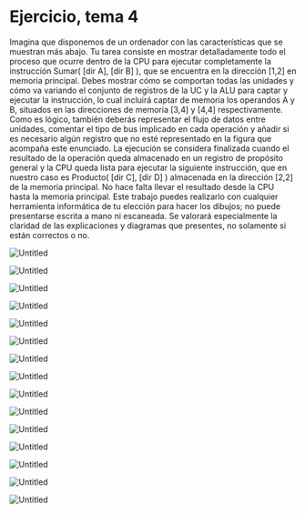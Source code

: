 # Ejercicio, tema 4

Imagina que disponemos de un ordenador con las características que se muestran más abajo. Tu
tarea consiste en mostrar detalladamente todo el proceso que ocurre dentro de la CPU para ejecutar completamente la instrucción Sumar( [dir A], [dir B] ), que se encuentra en la dirección [1,2] en memoria principal. Debes mostrar cómo se comportan todas las unidades y cómo va variando el
conjunto de registros de la UC y la ALU para captar y ejecutar la instrucción, lo cual incluirá captar
de memoria los operandos A y B, situados en las direcciones de memoria [3,4] y [4,4]
respectivamente. Como es lógico, también deberás representar el flujo de datos entre unidades,
comentar el tipo de bus implicado en cada operación y añadir si es necesario algún registro que no
esté representado en la figura que acompaña este enunciado. La ejecución se considera finalizada
cuando el resultado de la operación queda almacenado en un registro de propósito general y la CPU queda lista para ejecutar la siguiente instrucción, que en nuestro caso es Producto( [dir C], [dir D] ) almacenada en la dirección [2,2] de la memoria principal. No hace falta llevar el resultado desde la  CPU hasta la memoria principal. Este trabajo puedes realizarlo con cualquier herramienta informática de tu elección para hacer los dibujos; no puede presentarse escrita a mano ni escaneada. Se valorará especialmente la claridad de las explicaciones y diagramas que presentes, no solamente si están correctos o no.

![Untitled](Ejercicio,%20tema%204%20461d4c1277be4c508c2c8967309e124a/Untitled.png)

![Untitled](Ejercicio,%20tema%204%20461d4c1277be4c508c2c8967309e124a/Untitled%201.png)

![Untitled](Ejercicio,%20tema%204%20461d4c1277be4c508c2c8967309e124a/Untitled%202.png)

![Untitled](Ejercicio,%20tema%204%20461d4c1277be4c508c2c8967309e124a/Untitled%203.png)

![Untitled](Ejercicio,%20tema%204%20461d4c1277be4c508c2c8967309e124a/Untitled%204.png)

![Untitled](Ejercicio,%20tema%204%20461d4c1277be4c508c2c8967309e124a/Untitled%205.png)

![Untitled](Ejercicio,%20tema%204%20461d4c1277be4c508c2c8967309e124a/Untitled%206.png)

![Untitled](Ejercicio,%20tema%204%20461d4c1277be4c508c2c8967309e124a/Untitled%207.png)

![Untitled](Ejercicio,%20tema%204%20461d4c1277be4c508c2c8967309e124a/Untitled%208.png)

![Untitled](Ejercicio,%20tema%204%20461d4c1277be4c508c2c8967309e124a/Untitled%209.png)

![Untitled](Ejercicio,%20tema%204%20461d4c1277be4c508c2c8967309e124a/Untitled%2010.png)

![Untitled](Ejercicio,%20tema%204%20461d4c1277be4c508c2c8967309e124a/Untitled%2011.png)

![Untitled](Ejercicio,%20tema%204%20461d4c1277be4c508c2c8967309e124a/Untitled%2012.png)

![Untitled](Ejercicio,%20tema%204%20461d4c1277be4c508c2c8967309e124a/Untitled%2013.png)

![Untitled](Ejercicio,%20tema%204%20461d4c1277be4c508c2c8967309e124a/Untitled%2014.png)